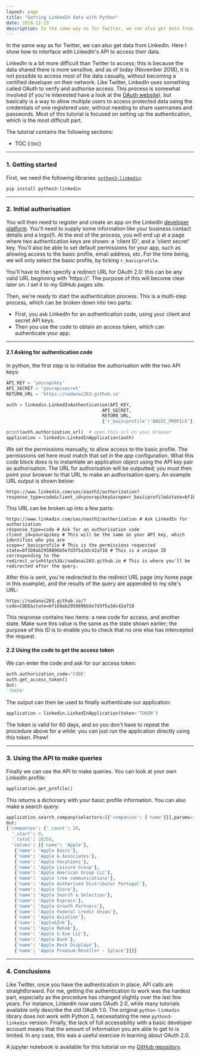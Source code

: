 ```yaml
---
layout: page
title: "Getting LinkedIn data with Python"
date: 2018-11-15
description: In the same way as for Twitter, we can also get data from LinkedIn. Here I show how to interface with LinkedIn's API to access their data. 
---
```


In the same way as for Twitter, we can also get data from LinkedIn. Here I show how to interface with LinkedIn's API to access their data. 

LinkedIn is a bit more difficult than Twitter to access; this is because the data shared there is more sensitive, and as of today (November 2018), it is not possible to access most of the data casually, without becoming a certified developer on their network. Like Twitter, LinkedIn uses something called OAuth to verify and authorise access. This process is somewhat involved (if you're interested have a look at the [OAuth website](https://oauth.net)), but basically is a way to allow multiple users to access protected data using the credentials of one registered user, without needing to share usernames and passwords. Most of this tutorial is focused on setting up the authentication, which is the most difficult part.

The tutorial contains the following sections:

* TOC
{:toc}
<!-- toc -->

---

### 1. Getting started
First, we need the following libraries: [`python3-linkedin`](https://github.com/ozgur/python-linkedin):
```
pip install python3-linkedin
```

---

### 2. Initial authorisation
You will then need to register and create an app on the LinkedIn [developer platform](https://oauth.net). You'll need to supply some information like your business contact details and a logo(!). At the end of the process, you will end up at a page where two authentication keys are shown: a 'client ID', and a 'client secret' key. You'll also be able to set default permissions for your app, such as allowing access to the basic profile, email address, etc. For the time being, we will only select the basic profile, by ticking `r_basicprofile`. 

You'll have to then specify a redirect URL for OAuth 2.0: this can be any valid URL beginning with 'https://'. The purpose of this will become clear later on. I set it to my GitHub pages site. 

Then, we're ready to start the authentication process. This is a multi-step process, which can be broken down into two parts:

* First, you ask LinkedIn for an authentication code, using your client and secret API keys. 
* Then you use the code to obtain an access token, which can authenticate your app.

---

#### 2.1 Asking for authentication code
In python, the first step is to initialise the authorisation with the two API keys:  

```python
API_KEY = 'yourapikey'
API_SECRET = 'yourapisecret'
RETURN_URL = 'https://nadanai263.github.io'

auth = linkedin.LinkedInAuthentication(API_KEY,
                                    API_SECRET,
                                    RETURN_URL,
                                    {'r_basicprofile':'BASIC_PROFILE'}) # permissions can be changed

print(auth.authorization_url)  # open this url on your browser
application = linkedin.LinkedInApplication(auth)
```
We set the permissions manually, to allow access to the basic profile. The permissions set here must match that set in the app configuration. What this code block does is to instantiate an application object using the API key pair as authorisation. The URL for authorisation will be outputted; you must then point your browser to that URL to make an authorisation query. An example URL output is shown below:

```
https://www.linkedin.com/uas/oauth2/authorization?response_type=code&client_id=yourapikey&scope=r_basicprofile&state=bf1b9ab2950896b5e7d3f5a3dc42a718&redirect_uri=https%3A//nadanai263.github.io
```
This URL can be broken up into a few parts:
```
https://www.linkedin.com/uas/oauth2/authorization # Ask LinkedIn for authorisation
response_type=code # Ask for an authorisation code
client_id=yourapikey # This will be the same as your API key, which identifies who you are
scope=r_basicprofile # This is the permissions requested
state=bf1b9ab2950896b5e7d3f5a3dc42a718 # This is a unique ID corresponding to the 
redirect_uri=https%3A//nadanai263.github.io # This is where you'll be redirected after the query.
```
After this is sent, you're redirected to the redirect URL page (my home page in this example), and the results of the query are appended to my site's URL:

```
https://nadanai263.github.io/?code=CODE&state=bf1b9ab2950896b5e7d3f5a3dc42a718
```
This response contains two items: a new code for access, and another state. Make sure this value is the same as the state shown earlier; the purpose of this ID is to enable you to check that no one else has intercepted the request. 

#### 2.2 Using the code to get the access token
We can enter the code and ask for our access token:
```python
auth.authorization_code='CODE'
auth.get_access_token()
Out:
'TOKEN'
```
The output can then be used to finally authenticate our application:
```python
application = linkedin.LinkedInApplication(token='TOKEN')
```
The token is valid for 60 days, and so you don't have to repeat the procedure above for a while: you can just run the application directly using this token. Phew!

---

### 3. Using the API to make queries
Finally we can use the API to make queries. You can look at your own LinkedIn profile:
```python
application.get_profile()
```
This returns a dictionary with your basic profile information. You can also make a search query:
```python
application.search_company(selectors=[{'companies': ['name']}],params={'keywords': 'apple', 'count':20})
Out:
{'companies': {'_count': 20,
  '_start': 0,
  '_total': 28350,
  'values': [{'name': 'Apple'},
   {'name': 'Apple Basic'},
   {'name': 'Apple & Associates'},
   {'name': 'Apple Vacations'},
   {'name': 'Apple Leisure Group'},
   {'name': 'Apple American Group LLC'},
   {'name': 'apple tree communications'},
   {'name': 'Apple Authorised Distributor Portugal'},
   {'name': 'Apple Store'},
   {'name': 'Apple Search & Selection'},
   {'name': 'Apple Express'},
   {'name': 'Apple Growth Partners'},
   {'name': 'Apple Federal Credit Union'},
   {'name': 'Apple Aviation'},
   {'name': 'Apple&Ink'},
   {'name': 'Apple Rehab'},
   {'name': 'Apple & Eve LLC'},
   {'name': 'Apple Bank'},
   {'name': 'Apple Rock Displays'},
   {'name': 'Apple Premium Reseller - Iplace'}]}}
```
---

### 4. Conclusions

Like Twitter, once you have the authentication in place, API calls are straightforward. For me, getting the authentication to work was the hardest part, especially as the procedure has changed slightly over the last few years. For instance, LinkedIn now uses OAuth 2.0, while many tutorials available only describe the old OAuth 1.0. The original `python-linkedin` library does not work with Python 3, necessitating the new `python3-linkedin` version. Finally, the lack of full accessibility with a basic developer account means that the amount of information you are able to get to is limited. In any case, this was a useful exercise in learning about OAuth 2.0. 

A jupyter notebook is available for this tutorial on my [GitHub repository](https://github.com/nadanai263/datasciportfolio).
